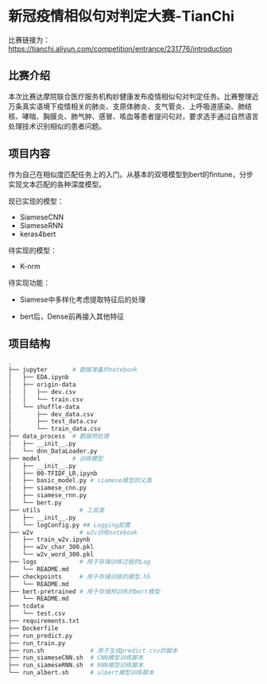 #  新冠疫情相似句对判定大赛-TianChi

比赛链接为：https://tianchi.aliyun.com/competition/entrance/231776/introduction

## 比赛介绍

本次比赛达摩院联合医疗服务机构妙健康发布疫情相似句对判定任务。比赛整理近万条真实语境下疫情相关的肺炎、支原体肺炎、支气管炎、上呼吸道感染、肺结核、哮喘、胸膜炎、肺气肿、感冒、咳血等患者提问句对，要求选手通过自然语言处理技术识别相似的患者问题。

## 项目内容

作为自己在相似度匹配任务上的入门。从基本的双塔模型到bert的fintune，分步实现文本匹配的各种深度模型。

现已实现的模型：

- SiameseCNN
- SiameseRNN
- keras4bert

待实现的模型：

- K-nrm

待实现功能：

- Siamese中多样化考虑提取特征后的处理

- bert后，Dense前再接入其他特征

## 项目结构

```bash
.
├── jupyter       # 数据准备的notebook
│   ├── EDA.ipynb
│   ├── origin-data
│   │   ├── dev.csv
│   │   └── train.csv
│   └── shuffle-data
│       ├── dev_data.csv
│       ├── test_data.csv
│       └── train_data.csv
├── data_process  # 数据预处理
│   ├── __init__.py
│   └── dnn_DataLoader.py
├── model         # 训练模型
│   ├── __init__.py
│   ├── 00-TFIDF_LR.ipynb
│   ├── basic_model.py # siamese模型的父类
│   ├── siamese_cnn.py
│   ├── siamese_rnn.py
│   └── bert.py 
├── utils           # 工具类
│   ├── __init__.py
│   └── logConfig.py ## Logging配置
├── w2v             # w2v训练notebook      
│   ├── train_w2v.ipynb
│   ├── w2v_char_300.pkl
│   └── w2v_word_300.pkl
├── logs            # 用于存储训练过程的Log
│   └── README.md
├── checkpoints     # 用于存储训练的模型.h5
│   └── README.md
├── bert-pretrained # 用于存储预训练的bert模型
│   └── README.md
├── tcdata
│   └── test.csv
├── requirements.txt
├── Dockerfile 
├── run_predict.py
├── run_train.py
├── run.sh             # 用于生成predict.csv的脚本
├── run_siameseCNN.sh  # CNN模型训练脚本
├── run_siameseRNN.sh  # RNN模型训练脚本
└── run_albert.sh      # albert模型训练脚本
```

